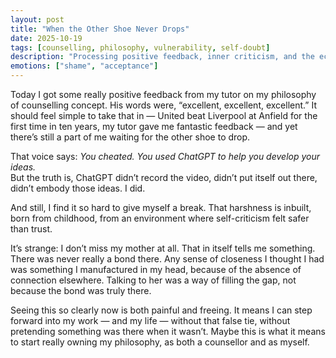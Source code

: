 ```yaml
---
layout: post
title: "When the Other Shoe Never Drops"
date: 2025-10-19
tags: [counselling, philosophy, vulnerability, self-doubt]
description: "Processing positive feedback, inner criticism, and the echoes of childhood patterns."
emotions: ["shame", "acceptance"]
---
```


Today I got some really positive feedback from my tutor on my philosophy of counselling concept. His words were, “excellent, excellent, excellent.” It should feel simple to take that in — United beat Liverpool at Anfield for the first time in ten years, my tutor gave me fantastic feedback — and yet there’s still a part of me waiting for the other shoe to drop.  

That voice says: *You cheated. You used ChatGPT to help you develop your ideas.*  
But the truth is, ChatGPT didn’t record the video, didn’t put itself out there, didn’t embody those ideas. I did.  

And still, I find it so hard to give myself a break. That harshness is inbuilt, born from childhood, from an environment where self-criticism felt safer than trust.  

It’s strange: I don’t miss my mother at all. That in itself tells me something. There was never really a bond there. Any sense of closeness I thought I had was something I manufactured in my head, because of the absence of connection elsewhere. Talking to her was a way of filling the gap, not because the bond was truly there.  

Seeing this so clearly now is both painful and freeing. It means I can step forward into my work — and my life — without that false tie, without pretending something was there when it wasn’t. Maybe this is what it means to start really owning my philosophy, as both a counsellor and as myself.